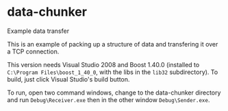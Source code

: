 # data-chunker
Example data transfer

This is an example of packing up a structure of data and transfering it over a TCP connection.

This version needs Visual Studio 2008 and Boost 1.40.0 (installed to `C:\Program Files\boost_1_40_0`, with the libs in the `lib32` subdirectory). To build, just click Visual Studio's build button. 

To run, open two command windows, change to the data-chunker directory and run `Debug\Receiver.exe` then in the other window `Debug\Sender.exe`.
